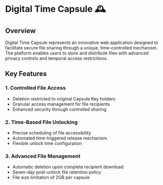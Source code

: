 # Digital Time Capsule 🕰️

## Overview

Digital Time Capsule represents an innovative web application designed to facilitate secure file sharing through a unique, time-controlled mechanism. The platform enables users to store and distribute files with advanced privacy controls and temporal access restrictions.

## Key Features

### 1. Controlled File Access
- Deletion restricted to original Capsule Key holders
- Granular access management for file recipients
- Enhanced security through controlled sharing

### 2. Time-Based File Unlocking
- Precise scheduling of file accessibility
- Automated time-triggered release mechanism
- Flexible unlock time configuration

### 3. Advanced File Management
- Automatic deletion upon complete recipient download
- Seven-day post-unlock file retention policy
- File size limitation of 2GB per capsule
